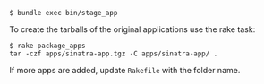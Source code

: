 

```
$ bundle exec bin/stage_app
```

To create the tarballs of the original applications use the rake task:

```
$ rake package_apps
tar -czf apps/sinatra-app.tgz -C apps/sinatra-app/ .
```

If more apps are added, update `Rakefile` with the folder name.
